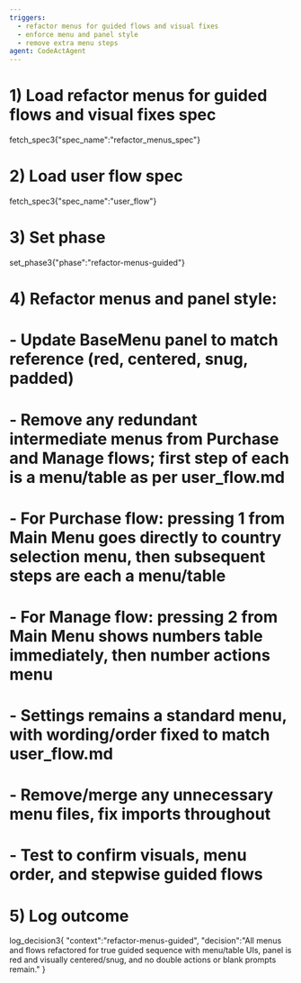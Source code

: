 ```yaml
---
triggers:
  - refactor menus for guided flows and visual fixes
  - enforce menu and panel style
  - remove extra menu steps
agent: CodeActAgent
---
```


# 1) Load refactor menus for guided flows and visual fixes spec
fetch_spec3{"spec_name":"refactor_menus_spec"}

# 2) Load user flow spec
fetch_spec3{"spec_name":"user_flow"}

# 3) Set phase
set_phase3{"phase":"refactor-menus-guided"}

# 4) Refactor menus and panel style:
# - Update BaseMenu panel to match reference (red, centered, snug, padded)
# - Remove any redundant intermediate menus from Purchase and Manage flows; first step of each is a menu/table as per user_flow.md
# - For Purchase flow: pressing 1 from Main Menu goes directly to country selection menu, then subsequent steps are each a menu/table
# - For Manage flow: pressing 2 from Main Menu shows numbers table immediately, then number actions menu
# - Settings remains a standard menu, with wording/order fixed to match user_flow.md
# - Remove/merge any unnecessary menu files, fix imports throughout
# - Test to confirm visuals, menu order, and stepwise guided flows

# 5) Log outcome
log_decision3{
  "context":"refactor-menus-guided",
  "decision":"All menus and flows refactored for true guided sequence with menu/table UIs, panel is red and visually centered/snug, and no double actions or blank prompts remain."
}
